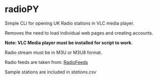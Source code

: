 # radioPY
Simple CLI for opening UK Radio stations in VLC media player.

Removes the need to load individual web pages and creating accounts.

**Note: VLC Media player must be installed for script to work.**

Radio stream must be in M3U or M3U8 format.

Radio feeds are taken from: [RadioFeeds](http://www.radiofeeds.co.uk/mp3.asp)

Sample stations are included in *stations.csv*



